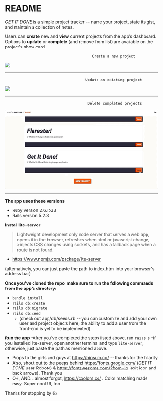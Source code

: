 # README

*GET IT DONE* is a simple project tracker -- name your project, state its gist, and maintain a collection of notes. 
  
 Users can **create** new and **view** current projects from the app's dashboard.
 Options to **update** or **complete** (and remove from list) are available on the project's show card. 




                                            Create a new project

![](getItDone_create.gif)

-----------------------------------------------------------------------------------------------------------------------------------

                                         Update an existing project

![](getItDone_update.gif)

-----------------------------------------------------------------------------------------------------------------------------------

                                          Delete completed projects

![](getItDone_delete.gif)

-----------------------------------------------------------------------------------------------------------------------------------



**The app uses these versions:**
- Ruby  version 2.6.1p33
- Rails version 5.2.3


**Install lite-server**
>Lightweight development only node server that serves a web app, opens it in the browser, refreshes when html or javascript change, >injects CSS changes using sockets, and has a fallback page when a route is not found.

- https://www.npmjs.com/package/lite-server

(alternatively, you can just paste the path to index.html into your browser's address bar)

**Once you've cloned the repo, make sure to run the following commands from the app's directory:**
 - `bundle install`
 - `rails db:create`
 - `rails db:migrate`
 - `rails db:seed`
    - (check out app/db/seeds.rb -- you can customize and add your own user and project objects here; the ability to add a user from the front-end is yet to be implemented)
 
 
**Run the app**
-After you've completed the steps listed above, run `rails s` 
-If you installed lite-server, open another terminal and type `lite-server`, otherwise, just paste the path as mentioned above.
 

* Props to the girls and guys at https://hipsum.co/ -- thanks for the hilarity
* Also, shout out to the peeps behind https://fonts.google.com/ (*GET IT DONE* uses Roboto) & https://fontawesome.com/?from=io (exit icon and back arrows). Thank you
* OH, AND... almost forgot, https://coolors.co/ . Color matching made easy. Super cool UI, too

Thanks for stopping by :thumbsup: 

